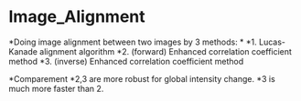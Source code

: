 # Image_Alignment

*Doing image alignment between two images by 3 methods:
*
*1. Lucas-Kanade alignment algorithm
*2. (forward) Enhanced correlation coefficient method
*3. (inverse) Enhanced correlation coefficient method


*Comparement
*2,3 are more robust for global intensity change.
*3 is much more faster than 2.
